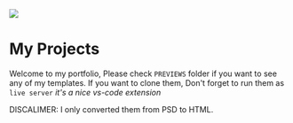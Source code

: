 <img src="https://alexorl.edu.eg/congress/wp-content/uploads/2018/10/welcome.png" />

# My Projects
Welcome to my portfolio, 
Please check `PREVIEWS` folder if you want to see any of my templates. 
If you want to clone them, Don't forget to run them as `live server` *it's a nice vs-code extension* 


DISCALIMER: I only converted them from PSD to HTML.
